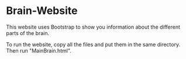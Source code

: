 # Brain-Website

This website uses Bootstrap to show you information about the different parts of the brain.

To run the website, copy all the files and put them in the same directory. Then run "MainBrain.html".
